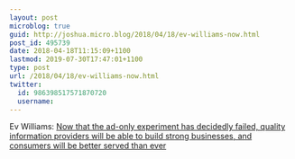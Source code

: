 ```yaml
---
layout: post
microblog: true
guid: http://joshua.micro.blog/2018/04/18/ev-williams-now.html
post_id: 495739
date: 2018-04-18T11:15:09+1100
lastmod: 2019-07-30T17:47:01+1100
type: post
url: /2018/04/18/ev-williams-now.html
twitter:
  id: 986398517571870720
  username: 
---
```

Ev Williams: [Now that the ad-only experiment has decidedly failed, quality information providers will be able to build strong businesses, and consumers will be better served than ever](https://medium.com/@ev/the-rationalization-of-publishing-dc001d509de8)
